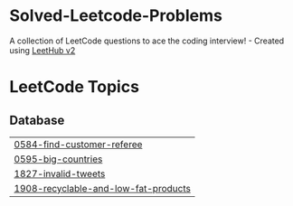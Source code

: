 # Solved-Leetcode-Problems
A collection of LeetCode questions to ace the coding interview! - Created using [LeetHub v2](https://github.com/arunbhardwaj/LeetHub-2.0)

<!---LeetCode Topics Start-->
# LeetCode Topics
## Database
|  |
| ------- |
| [0584-find-customer-referee](https://github.com/Swayam248/Solved-Leetcode-Problems/tree/master/0584-find-customer-referee) |
| [0595-big-countries](https://github.com/Swayam248/Solved-Leetcode-Problems/tree/master/0595-big-countries) |
| [1827-invalid-tweets](https://github.com/Swayam248/Solved-Leetcode-Problems/tree/master/1827-invalid-tweets) |
| [1908-recyclable-and-low-fat-products](https://github.com/Swayam248/Solved-Leetcode-Problems/tree/master/1908-recyclable-and-low-fat-products) |
<!---LeetCode Topics End-->